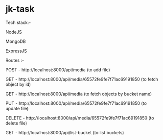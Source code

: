 # jk-task

Tech stack:- 


NodeJS

MongoDB

ExpressJS



Routes :- 


POST - http://localhost:8000/api/media (to add file)

GET - http://localhost:8000/api/media/65572fe9fe7f71ac69191850 (to fetch object by id)

GET - http://localhost:8000/api/media (to fetch objects by bucket name)

PUT - http://localhost:8000/api/media/65572fe9fe7f71ac69191850 (to update file)

DELETE - http://localhost:8000/api/media/65572fe9fe7f71ac69191850 (to delete file)

GET - http://localhost:8000/api/list-bucket (to list buckets)

